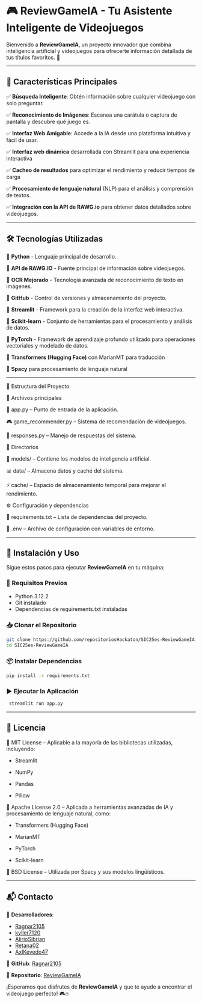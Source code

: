 # 🎮 ReviewGameIA - Tu Asistente Inteligente de Videojuegos

Bienvenido a **ReviewGameIA**, un proyecto innovador que combina inteligencia artificial y videojuegos para ofrecerte información detallada de tus títulos favoritos. 🚀

---

## 🌟 Características Principales

✅ **Búsqueda Inteligente**: Obtén información sobre cualquier videojuego con solo preguntar.   

✅ **Reconocimiento de Imágenes**: Escanea una carátula o captura de pantalla y descubre qué juego es. 

✅ **Interfaz Web Amigable**: Accede a la IA desde una plataforma intuitiva y fácil de usar. 

✅ **Interfaz web dinámica** desarrollada con Streamlit para una experiencia interactiva

✅ **Cacheo de resultados** para optimizar el rendimiento y reducir tiempos de carga

✅ **Procesamiento de lenguaje natural** (NLP) para el análisis y comprensión de textos.

✅ **Integración con la API de RAWG.io** para obtener datos detallados sobre videojuegos.

---

## 🛠️ Tecnologías Utilizadas

🔹 **Python** - Lenguaje principal de desarrollo.  

🔹 **API de RAWG.IO** - Fuente principal de información sobre videojuegos.

🔹 **OCR Mejorado** - Tecnología avanzada de reconocimiento de texto en imágenes.  

🔹 **GitHub** - Control de versiones y almacenamiento del proyecto.  

🔹 **Streamlit** - Framework para la creación de la interfaz web interactiva.

🔹 **Scikit-learn** - Conjunto de herramientas para el procesamiento y análisis de datos.

🔹 **PyTorch** - Framework de aprendizaje profundo utilizado para operaciones vectoriales y modelado de datos.

🔹 **Transformers (Hugging Face)** con MarianMT para traducción

🔹 **Spacy** para procesamiento de lenguaje natural

---

📂 Estructura del Proyecto

📌 Archivos principales

📝 app.py – Punto de entrada de la aplicación.

🎮 game_recommender.py – Sistema de recomendación de videojuegos.

💬 responses.py – Manejo de respuestas del sistema.

📁 Directorios

🧠 models/ – Contiene los modelos de inteligencia artificial.

📊 data/ – Almacena datos y caché del sistema.

⚡ cache/ – Espacio de almacenamiento temporal para mejorar el rendimiento.

⚙️ Configuración y dependencias

📌 requirements.txt – Lista de dependencias del proyecto.

🔐 .env – Archivo de configuración con variables de entorno.

---

## 🚀 Instalación y Uso

Sigue estos pasos para ejecutar **ReviewGameIA** en tu máquina:

### 🔧 Requisitos Previos
- Python 3.12.2
- Git instalado
- Dependencias de requirements.txt instaladas

### 📥 Clonar el Repositorio
```bash
git clone https://github.com/repositoriosHackaton/SIC25es-ReviewGameIA.git
cd SIC25es-ReviewGameIA
```

### 📦 Instalar Dependencias
```bash
pip install -r requirements.txt
```

### ▶️ Ejecutar la Aplicación
```bash
 streamlit run app.py
```


---

## 📜 Licencia

🔹 MIT License – Aplicable a la mayoría de las bibliotecas utilizadas, incluyendo:

- Streamlit

- NumPy

- Pandas

- Pillow

🔹 Apache License 2.0 – Aplicada a herramientas avanzadas de IA y procesamiento de lenguaje natural, como:

- Transformers (Hugging Face)

- MarianMT

- PyTorch

- Scikit-learn

🔹 BSD License – Utilizada por Spacy y sus modelos lingüísticos.

---

## 📬 Contacto

📧 **Desarrolladores**: 
- [Ragnar2105](https://github.com/Ragnar2105)
- [kyller7120](https://github.com/kyller7120)
- [AlirioSibrian](https://github.com/AlirioSibrian)
- [Retana02](https://github.com/Retana02)
- [AxlKevedo47](https://github.com/AxlKevedo47)

🐙 **GitHub**: [Ragnar2105](https://github.com/Ragnar2105)

📌 **Repositorio**: [ReviewGameIA](https://github.com/Ragnar2105/ReviewGameIA)  

¡Esperamos que disfrutes de **ReviewGameIA** y que te ayude a encontrar el videojuego perfecto! 🎮🔥

